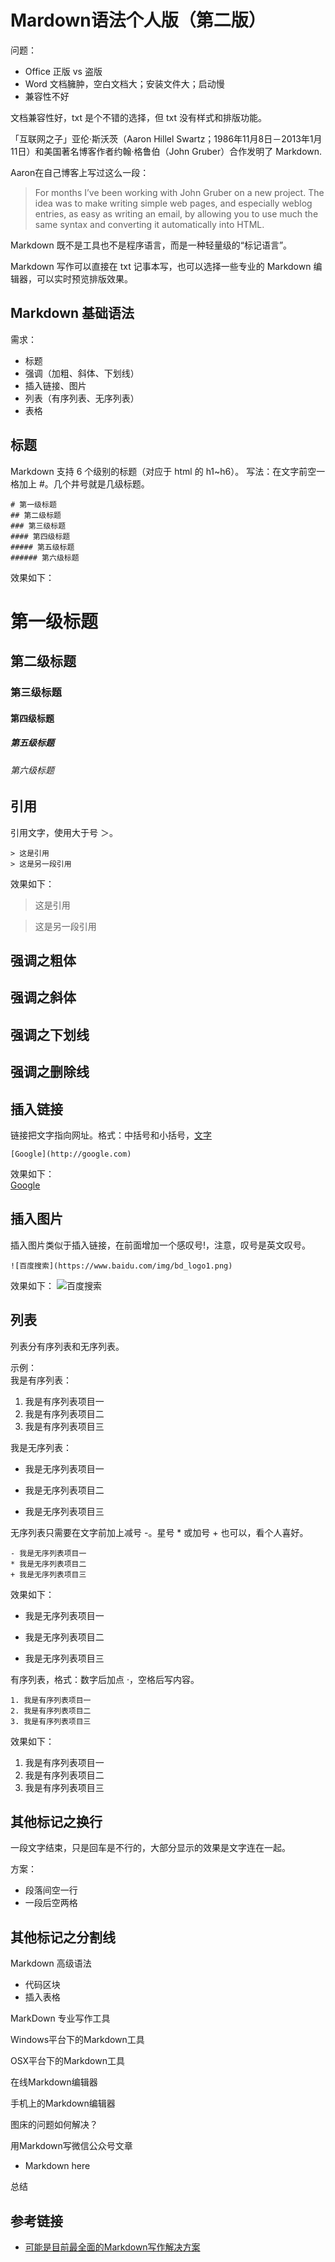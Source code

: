 
# Mardown语法个人版（第二版）


问题：
* Office 正版 vs 盗版
* Word 文档臃肿，空白文档大；安装文件大；启动慢
* 兼容性不好

文档兼容性好，txt 是个不错的选择，但 txt 没有样式和排版功能。

「互联网之子」亚伦·斯沃茨（Aaron Hillel Swartz；1986年11月8日－2013年1月11日）和美国著名博客作者约翰·格鲁伯（John Gruber）合作发明了 Markdown.

Aaron在自己博客上写过这么一段：
> For months I’ve been working with John Gruber on a new project. The idea was to make writing simple web pages, and especially weblog entries, as easy as writing an email, by allowing you to use much the same syntax and converting it automatically into HTML.

Markdown 既不是工具也不是程序语言，而是一种轻量级的“标记语言”。

Markdown 写作可以直接在 txt 记事本写，也可以选择一些专业的 Markdown 编辑器，可以实时预览排版效果。

## Markdown 基础语法

需求：
* 标题
* 强调（加粗、斜体、下划线）
* 插入链接、图片
* 列表（有序列表、无序列表）
* 表格

## 标题

Markdown 支持 6 个级别的标题（对应于 html 的 h1~h6）。
写法：在文字前空一格加上 #。几个井号就是几级标题。

```
# 第一级标题
## 第二级标题
### 第三级标题
#### 第四级标题
##### 第五级标题
###### 第六级标题
```
效果如下：
# 第一级标题
## 第二级标题
### 第三级标题
#### 第四级标题
##### 第五级标题
###### 第六级标题

## 引用
引用文字，使用大于号 ＞。

```
> 这是引用
> 这是另一段引用
```

效果如下：
> 这是引用  
  
  
> 这是另一段引用

## 强调之粗体

## 强调之斜体

## 强调之下划线

## 强调之删除线

## 插入链接
链接把文字指向网址。格式：中括号和小括号，[文字](链接)

```
[Google](http://google.com)
```

效果如下：  
[Google](http://google.com)

## 插入图片

插入图片类似于插入链接，在前面增加一个感叹号!，注意，叹号是英文叹号。

```
![百度搜索](https://www.baidu.com/img/bd_logo1.png)
```

效果如下：
![百度搜索](https://www.baidu.com/img/bd_logo1.png)


## 列表
列表分有序列表和无序列表。

示例：  
我是有序列表：  
1. 我是有序列表项目一  
2. 我是有序列表项目二  
3. 我是有序列表项目三  

我是无序列表：
- 我是无序列表项目一
* 我是无序列表项目二
+ 我是无序列表项目三

无序列表只需要在文字前加上减号 -。星号 * 或加号 + 也可以，看个人喜好。

```
- 我是无序列表项目一
* 我是无序列表项目二
+ 我是无序列表项目三
```

效果如下：  
- 我是无序列表项目一
* 我是无序列表项目二
+ 我是无序列表项目三

有序列表，格式：数字后加点 ·，空格后写内容。

```
1. 我是有序列表项目一  
2. 我是有序列表项目二  
3. 我是有序列表项目三 
```

效果如下：
1. 我是有序列表项目一  
2. 我是有序列表项目二  
3. 我是有序列表项目三 

## 其他标记之换行

一段文字结束，只是回车是不行的，大部分显示的效果是文字连在一起。

方案：
* 段落间空一行
* 一段后空两格

## 其他标记之分割线


Markdown 高级语法
* 代码区块
* 插入表格

MarkDown 专业写作工具

Windows平台下的Markdown工具

OSX平台下的Markdown工具

在线Markdown编辑器

手机上的Markdown编辑器

图床的问题如何解决？

用Markdown写微信公众号文章
* Markdown here

总结





## 参考链接
* [可能是目前最全面的Markdown写作解决方案](https://zhuanlan.zhihu.com/p/21694467)
